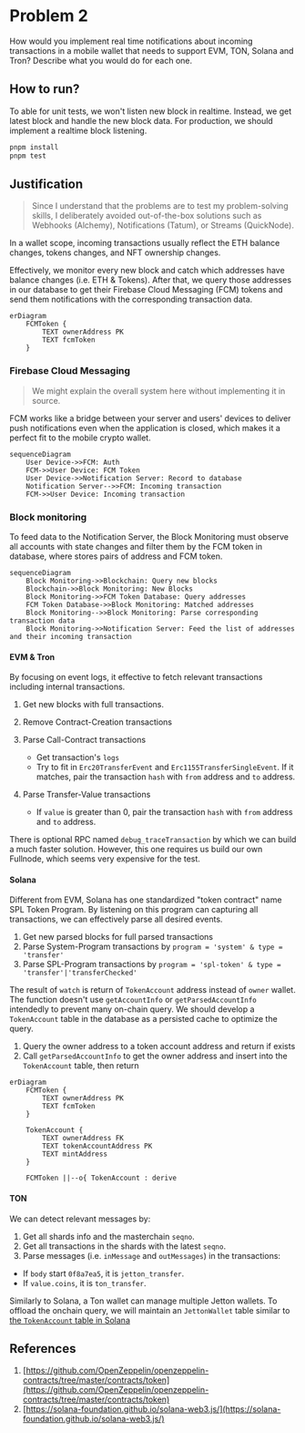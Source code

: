 # Problem 2

How would you implement real time notifications about incoming transactions in a mobile wallet that needs to support EVM, TON, Solana and Tron? Describe what you would do for each one.

## How to run?

To able for unit tests, we won't listen new block in realtime. Instead, we get latest block and handle the new block data. For production, we should implement a realtime block listening.

```bash
pnpm install
pnpm test
```

## Justification

> Since I understand that the problems are to test my problem-solving skills, I deliberately avoided out-of-the-box solutions such as Webhooks (Alchemy), Notifications (Tatum), or Streams (QuickNode).

In a wallet scope, incoming transactions usually reflect the ETH balance changes, tokens changes, and NFT ownership changes.

Effectively, we monitor every new block and catch which addresses have balance changes (i.e. ETH & Tokens). After that, we query those addresses in our database to get their Firebase Cloud Messaging (FCM) tokens and send them notifications with the corresponding transaction data.

```mermaid
erDiagram
    FCMToken {
        TEXT ownerAddress PK
        TEXT fcmToken
    }
```

### Firebase Cloud Messaging

> We might explain the overall system here without implementing it in source.

FCM works like a bridge between your server and users' devices to deliver push notifications even when the application is closed, which makes it a perfect fit to the mobile crypto wallet.

```mermaid
sequenceDiagram
    User Device->>FCM: Auth
    FCM->>User Device: FCM Token
    User Device->>Notification Server: Record to database
    Notification Server-->>FCM: Incoming transaction
    FCM->>User Device: Incoming transaction
```

### Block monitoring

To feed data to the Notification Server, the Block Monitoring must observe all accounts with state changes and filter them by the FCM token in database, where stores pairs of address and FCM token.

```mermaid
sequenceDiagram
    Block Monitoring->>Blockchain: Query new blocks
    Blockchain->>Block Monitoring: New Blocks
    Block Monitoring->>FCM Token Database: Query addresses
    FCM Token Database->>Block Monitoring: Matched addresses
    Block Monitoring-->>Block Monitoring: Parse corresponding transaction data
    Block Monitoring->>Notification Server: Feed the list of addresses and their incoming transaction
```

#### EVM & Tron

By focusing on event logs, it effective to fetch relevant transactions including internal transactions.

1. Get new blocks with full transactions.
2. Remove Contract-Creation transactions
3. Parse Call-Contract transactions

   - Get transaction's `logs`
   - Try to fit in `Erc20TransferEvent` and `Erc1155TransferSingleEvent`. If it matches, pair the transaction `hash` with `from` address and `to` address.

4. Parse Transfer-Value transactions
   - If `value` is greater than 0, pair the transaction `hash` with `from` address and `to` address.

There is optional RPC named `debug_traceTransaction` by which we can build a much faster solution. However, this one requires us build our own Fullnode, which seems very expensive for the test.

#### Solana

Different from EVM, Solana has one standardized "token contract" name SPL Token Program. By listening on this program can capturing all transactions, we can effectively parse all desired events.

1. Get new parsed blocks for full parsed transactions
2. Parse System-Program transactions by `program = 'system' & type = 'transfer'`
3. Parse SPL-Program transactions by `program = 'spl-token' & type = 'transfer'|'transferChecked'`

The result of `watch` is return of `TokenAccount` address instead of `owner` wallet. The function doesn't use `getAccountInfo` or `getParsedAccountInfo` intendedly to prevent many on-chain query. We should develop a `TokenAccount` table in the database as a persisted cache to optimize the query.

1. Query the owner address to a token account address and return if exists
2. Call `getParsedAccountInfo` to get the owner address and insert into the `TokenAccount` table, then return

```mermaid
erDiagram
    FCMToken {
        TEXT ownerAddress PK
        TEXT fcmToken
    }

    TokenAccount {
        TEXT ownerAddress FK
        TEXT tokenAccountAddress PK
        TEXT mintAddress
    }

    FCMToken ||--o{ TokenAccount : derive
```

#### TON

We can detect relevant messages by:

1. Get all shards info and the masterchain `seqno`.
2. Get all transactions in the shards with the latest `seqno`.
3. Parse messages (i.e. `inMessage` and `outMessages`) in the transactions:

- If `body` start `0f8a7ea5`, it is `jetton_transfer`.
- If `value.coins`, it is `ton_transfer`.

Similarly to Solana, a Ton wallet can manage multiple Jetton wallets. To offload the onchain query, we will maintain an `JettonWallet` table similar to [the `TokenAccount` table in Solana](#solana)

## References

1. [https://github.com/OpenZeppelin/openzeppelin-contracts/tree/master/contracts/token](https://github.com/OpenZeppelin/openzeppelin-contracts/tree/master/contracts/token)
2. [https://solana-foundation.github.io/solana-web3.js/](https://solana-foundation.github.io/solana-web3.js/)
